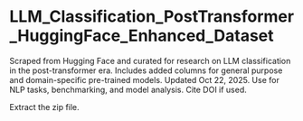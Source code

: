 # LLM_Classification_PostTransformer_HuggingFace_Enhanced_Dataset
Scraped from Hugging Face and curated for research on LLM classification in the post-transformer era. Includes added columns for general purpose and domain-specific pre-trained models. Updated Oct 22, 2025. Use for NLP tasks, benchmarking, and model analysis. Cite DOI if used.

Extract the zip file.
